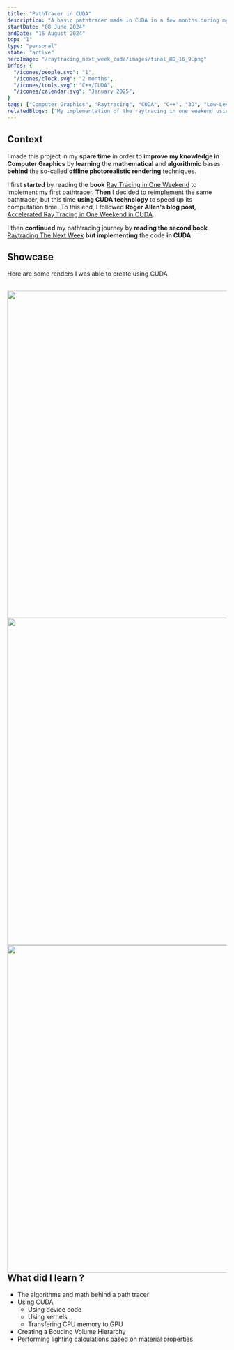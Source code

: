 ```yaml
---
title: "PathTracer in CUDA"
description: "A basic pathtracer made in CUDA in a few months during my free time."
startDate: "08 June 2024"
endDate: "16 August 2024"
top: "1"
type: "personal"
state: "active"
heroImage: "/raytracing_next_week_cuda/images/final_HD_16_9.png"
infos: {
  "/icones/people.svg": "1",
  "/icones/clock.svg": "2 months",
  "/icones/tools.svg": "C++/CUDA",
  "/icones/calendar.svg": "January 2025",
}
tags: ["Computer Graphics", "Raytracing", "CUDA", "C++", "3D", "Low-Level Programming", "Personal project"]
relatedBlogs: ["My implementation of the raytracing in one weekend using CUDA."]
---
```


## Context
I made this project in my **spare time** in order to **improve my knowledge in Computer Graphics** by **learning** the **mathematical** and **algorithmic** bases **behind** the so-called **offline photorealistic rendering** techniques.

I first **started** by reading the **book** [Ray Tracing in One Weekend](https://raytracing.github.io/books/RayTracingInOneWeekend.html) to implement my first pathtracer. **Then** I decided to reimplement the same pathtracer, but this time **using CUDA technology** to speed up its computation time. To this end, I followed **Roger Allen's blog post**, [Accelerated Ray Tracing in One Weekend in CUDA](https://developer.nvidia.com/blog/accelerated-ray-tracing-cuda/).

I then **continued** my pathtracing journey by **reading the second book**  [Raytracing The Next Week](https://raytracing.github.io/books/RayTracingTheNextWeek.html) **but implementing** the code **in CUDA**.

## Showcase

Here are some renders I was able to create using CUDA
<div style="text-align:center">
  <img src="/raytracing_one_weekend_cuda/images/final_16min.png" alt="" />
    <img src="/raytracing_next_week_cuda/images/final_HD.png" alt="" />
  <img src="/raytracing_one_weekend_cuda/images/first_metal.png" alt="" width=750/>
  <img src="/raytracing_one_weekend_cuda/images/light.png" alt="" width=750/>
  <img src="/raytracing_one_weekend_cuda/images/cornel_box.png" alt="" width = 750/>
  <p style="margin-top: -30px"><em></em></p>
</div>

## What did I learn ?
- The algorithms and math behind a path tracer
- Using CUDA
  - Using device code
  - Using kernels
  - Transfering CPU memory to GPU
- Creating a Bouding Volume Hierarchy
- Performing lighting calculations based on material properties

<!-- ## Blog Post
I've written a blog post about implementing the book pathtracer using CUDA:  
[Read it here](/blog/my-implementation-of-the-raytracing-in-one-weekend-using-cuda/) -->